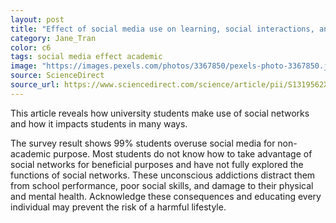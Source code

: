 ```yaml
---
layout: post
title: "Effect of social media use on learning, social interactions, and sleep duration among university students"
category: Jane_Tran
color: c6
tags: social media effect academic
image: "https://images.pexels.com/photos/3367850/pexels-photo-3367850.jpeg?cs=srgb&dl=pexels-mikotoraw-photographer-3367850.jpg&fm=jpg"
source: ScienceDirect
source_url: https://www.sciencedirect.com/science/article/pii/S1319562X21000103
---
```


This article reveals how university students make use of social networks and how it impacts students in many ways.
<!--more-->

The survey result shows 99% students overuse social media for non-academic purpose.
Most students do not know how to take advantage of social networks for beneficial purposes and have not fully explored the functions of social networks.
These unconscious addictions distract them from school performance, poor social skills, and damage to their physical and mental health.
Acknowledge these consequences and educating every individual may prevent the risk of a harmful lifestyle.
